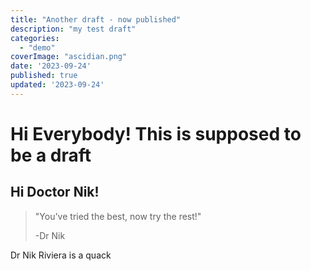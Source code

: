 ```yaml
---
title: "Another draft - now published"
description: "my test draft"
categories:
  - "demo"
coverImage: "ascidian.png"
date: '2023-09-24'
published: true
updated: '2023-09-24'
---
```

<script> // usables
	import RecipeCard from '$lib/components/usables/RecipeCard/RecipeCard.svelte';
</script>
# Hi Everybody! This is supposed to be a draft

## Hi Doctor Nik!

> "You've tried the best, now try the rest!"
>
> -Dr Nik

Dr Nik Riviera is a quack
